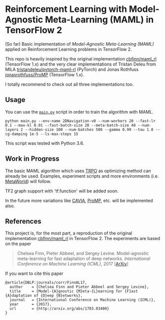 # Reinforcement Learning with Model-Agnostic Meta-Learning (MAML) in TensorFlow 2
(So far) Basic implementation of *Model-Agnostic Meta-Learning (MAML)* applied on Reinforcement Learning problems in TensorFlow 2. 

This repo is heavily inspired by the original implementation [cbfinn/maml_rl](https://github.com/cbfinn/maml_rl/) (TensorFlow 1.x) and the very clear implementations of Tristan Deleu from MILA [tristandeleu/pytorch-maml-rl](https://github.com/tristandeleu/pytorch-maml-rl) (PyTorch) and Jonas Rothfuss [jonasrothfuss/ProMP](https://github.com/jonasrothfuss/ProMP) (TensorFlow 1.x). 

I totally recommend to check out all three implementations too.

## Usage
You can use the [`main.py`](main.py) script in order to train the algorithm with MAML.
```
python main.py --env-name 2DNavigation-v0 --num-workers 20 --fast-lr 0.1 --max-kl 0.01 --fast-batch-size 20 --meta-batch-size 40 --num-layers 2 --hidden-size 100 --num-batches 500 --gamma 0.99 --tau 1.0 --cg-damping 1e-5 --ls-max-steps 15
```
This script was tested with Python 3.6.

## Work in Progress
The basic MAML algorithm which uses [TRPO](https://spinningup.openai.com/en/latest/algorithms/trpo.html) as optimizing method can already be used. Examples, experiment scripts and more environments (i.e. [MetaWorld](https://github.com/rlworkgroup/metaworld)) will follow. 

TF2 graph support with 'tf.function' will be added soon. 

In the future more variations like [CAVIA](https://github.com/lmzintgraf/cavia), [ProMP](https://github.com/jonasrothfuss/ProMP), etc. will be implemented also.

## References
This project is, for the most part, a reproduction of the original implementation [cbfinn/maml_rl](https://github.com/cbfinn/maml_rl/) in TensorFlow 2. The experiments are based on the paper
> Chelsea Finn, Pieter Abbeel, and Sergey Levine. Model-agnostic meta-learning for fast adaptation of deep
networks. _International Conference on Machine Learning (ICML)_, 2017 [[ArXiv](https://arxiv.org/abs/1703.03400)]

If you want to cite this paper
```
@article{DBLP:journals/corr/FinnAL17,
  author    = {Chelsea Finn and Pieter Abbeel and Sergey Levine},
  title     = {Model-{A}gnostic {M}eta-{L}earning for {F}ast {A}daptation of {D}eep {N}etworks},
  journal   = {International Conference on Machine Learning (ICML)},
  year      = {2017},
  url       = {http://arxiv.org/abs/1703.03400}
}
```
